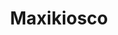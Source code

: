 ---
title: "Maxikiosco"
url: /ciudad-autonoma-de-buenos-aires/maxikiosco-avellaneda/
shop: Lebensmittel
---